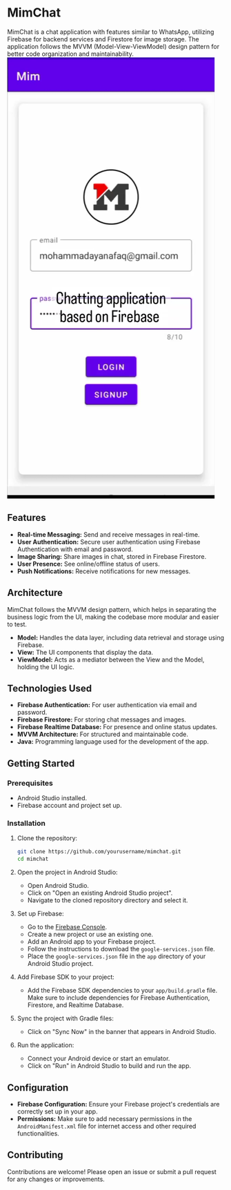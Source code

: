 # MimChat

MimChat is a chat application with features similar to WhatsApp, utilizing Firebase for backend services and Firestore for image storage. The application follows the MVVM (Model-View-ViewModel) design pattern for better code organization and maintainability.
[![Video Title](https://github.com/mohammad-ayan-008/CHATAPP/blob/main/Screenshot_2024-06-09-02-12-43-637_com.android.chrome-edit.jpg)]([https://www.youtube.com/watch?v=VIDEO_ID](https://github.com/mohammad-ayan-008/CHATAPP/blob/main/8E458B4718189B106599C16DCC302E84_video_dashinit.mp4))




## Features

- **Real-time Messaging:** Send and receive messages in real-time.
- **User Authentication:** Secure user authentication using Firebase Authentication with email and password.
- **Image Sharing:** Share images in chat, stored in Firebase Firestore.
- **User Presence:** See online/offline status of users.
- **Push Notifications:** Receive notifications for new messages.

## Architecture

MimChat follows the MVVM design pattern, which helps in separating the business logic from the UI, making the codebase more modular and easier to test.

- **Model:** Handles the data layer, including data retrieval and storage using Firebase.
- **View:** The UI components that display the data.
- **ViewModel:** Acts as a mediator between the View and the Model, holding the UI logic.

## Technologies Used

- **Firebase Authentication:** For user authentication via email and password.
- **Firebase Firestore:** For storing chat messages and images.
- **Firebase Realtime Database:** For presence and online status updates.
- **MVVM Architecture:** For structured and maintainable code.
- **Java:** Programming language used for the development of the app.

## Getting Started

### Prerequisites

- Android Studio installed.
- Firebase account and project set up.

### Installation

1. Clone the repository:
    ```bash
    git clone https://github.com/yourusername/mimchat.git
    cd mimchat
    ```

2. Open the project in Android Studio:
    - Open Android Studio.
    - Click on "Open an existing Android Studio project".
    - Navigate to the cloned repository directory and select it.

3. Set up Firebase:
    - Go to the [Firebase Console](https://console.firebase.google.com/).
    - Create a new project or use an existing one.
    - Add an Android app to your Firebase project.
    - Follow the instructions to download the `google-services.json` file.
    - Place the `google-services.json` file in the `app` directory of your Android Studio project.

4. Add Firebase SDK to your project:
    - Add the Firebase SDK dependencies to your `app/build.gradle` file. Make sure to include dependencies for Firebase Authentication, Firestore, and Realtime Database.

5. Sync the project with Gradle files:
    - Click on "Sync Now" in the banner that appears in Android Studio.

6. Run the application:
    - Connect your Android device or start an emulator.
    - Click on "Run" in Android Studio to build and run the app.

## Configuration

- **Firebase Configuration:** Ensure your Firebase project's credentials are correctly set up in your app.
- **Permissions:** Make sure to add necessary permissions in the `AndroidManifest.xml` file for internet access and other required functionalities.

## Contributing

Contributions are welcome! Please open an issue or submit a pull request for any changes or improvements.
